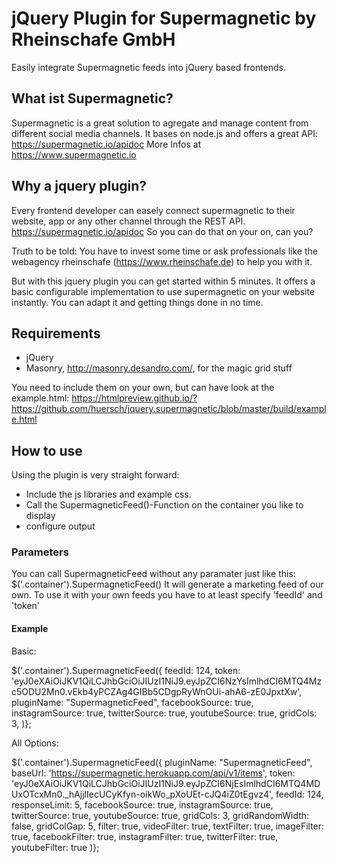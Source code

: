 # jQuery Plugin for Supermagnetic by Rheinschafe GmbH #

Easily integrate Supermagnetic feeds into jQuery based frontends.

## What ist Supermagnetic? ##
Supermagnetic is a great solution to agregate and manage content from different social media channels. It bases on node.js and offers a great API: https://supermagnetic.io/apidoc
More Infos at https://www.supermagnetic.io

## Why a jquery plugin? ##
Every frontend developer can easely connect supermagnetic to their website, app or any other channel through the REST API. https://supermagnetic.io/apidoc
So you can do that on your on, can you?

Truth to be told: You have to invest some time or ask professionals like the webagency rheinschafe (https://www.rheinschafe.de) to help you with it.

But with this jquery plugin you can get started within 5 minutes. It offers a basic configurable implementation to use supermagnetic on your website instantly. You can adapt it and getting things done in no time.

## Requirements ##

 - jQuery
 - Masonry, http://masonry.desandro.com/, for the magic grid stuff

You need to include them on your own, but can have look at the example.html: https://htmlpreview.github.io/?https://github.com/huersch/jquery.supermagnetic/blob/master/build/example.html

## How to use ##

Using the plugin is very straight forward:

 - Include the js libraries and example css. 
 - Call the SupermagneticFeed()-Function on the container you like to display
 - configure output
 
### Parameters ###

You can call SupermagneticFeed without any paramater just like this: $('.container').SupermagneticFeed()
It will generate a marketing feed of our own. To use it with your own feeds you have to at least specify 'feedId' and 'token'

#### Example ####

Basic:

$('.container').SupermagneticFeed({
  feedId: 124,
  token: 'eyJ0eXAiOiJKV1QiLCJhbGciOiJIUzI1NiJ9.eyJpZCI6NzYsImlhdCI6MTQ4Mzc5ODU2Mn0.vEkb4yPCZAg4GIBb5CDgpRyWnOUi-ahA6-zE0JpxtXw',
  pluginName: "SupermagneticFeed",
  facebookSource: true,
  instagramSource: true,
  twitterSource: true,
  youtubeSource: true,
  gridCols: 3,
)};

All Options:

$('.container').SupermagneticFeed({
  pluginName: "SupermagneticFeed",
  baseUrl: 'https://supermagnetic.herokuapp.com/api/v1/items',
  token: 'eyJ0eXAiOiJKV1QiLCJhbGciOiJIUzI1NiJ9.eyJpZCI6NjEsImlhdCI6MTQ4MDUxOTcxMn0._hAjjlIecUCyKfyn-oikWo_pXoUEt-cJQ4iZ0tEgvz4',
  feedId: 124,
  responseLimit: 5,
  facebookSource: true,
  instagramSource: true,
  twitterSource: true,
  youtubeSource: true,
  gridCols: 3,
  gridRandomWidth: false,
  gridColGap: 5,
  filter: true,
  videoFilter: true,
  textFilter: true,
  imageFilter: true,
  facebookFilter: true,
  instagramFilter: true,
  twitterFilter: true,
  youtubeFilter: true
)};